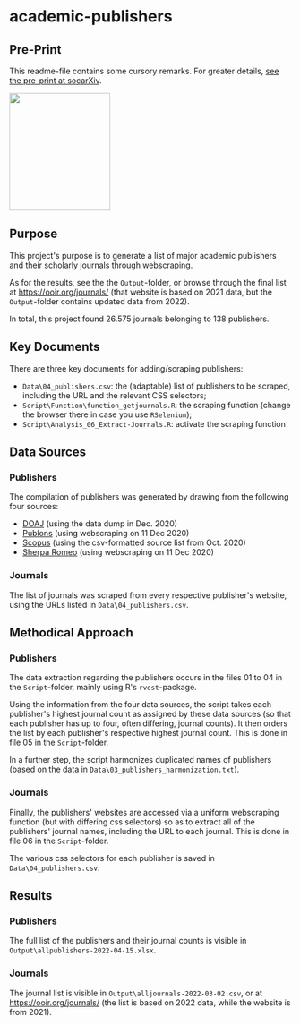 # academic-publishers

## Pre-Print

This readme-file contains some cursory remarks. For greater details, [see the pre-print at socarXiv](https://doi.org/10.31235/osf.io/56b28).

<img src="https://ooir.org/journals/paper.jpg" width="180" height="210">

## Purpose

This project's purpose is to generate a list of major academic publishers and their scholarly journals through webscraping.

As for the results, see the the `Output`-folder, or browse through the final list at https://ooir.org/journals/ (that website is based on 2021 data, but the `Output`-folder contains updated data from 2022).

In total, this project found 26.575 journals belonging to 138 publishers.

## Key Documents

There are three key documents for adding/scraping publishers:

* `Data\04_publishers.csv`: the (adaptable) list of publishers to be scraped, including the URL and the relevant CSS selectors;
* `Script\Function\function_getjournals.R`: the scraping function (change the browser there in case you use `RSelenium`);
* `Script\Analysis_06_Extract-Journals.R`: activate the scraping function

## Data Sources

### Publishers
The compilation of publishers was generated by drawing from the following four sources:

* [DOAJ](https://doaj.org/) (using the data dump in Dec. 2020)
* [Publons](https://publons.com/about/home/) (using webscraping on 11 Dec 2020)
* [Scopus](https://www.scopus.com/) (using the csv-formatted source list from Oct. 2020)
* [Sherpa Romeo](https://v2.sherpa.ac.uk/view/publisher_list/1.html) (using webscraping on 11 Dec 2020)

### Journals
The list of journals was scraped from every respective publisher's website, using the URLs listed in `Data\04_publishers.csv`.

## Methodical Approach

### Publishers

The data extraction regarding the publishers occurs in the files 01 to 04 in the `Script`-folder, mainly using R's `rvest`-package.

Using the information from the four data sources, the script takes each publisher's highest journal count as assigned by these data sources (so that each publisher has up to four, often differing, journal counts). It then orders the list by each publisher's respective highest journal count. This is done in file 05 in the `Script`-folder.

In a further step, the script harmonizes duplicated names of publishers (based on the data in `Data\03_publishers_harmonization.txt`). 

### Journals

Finally, the publishers' websites are accessed via a uniform webscraping function (but with differing css selectors) so as to extract all of the publishers' journal names, including the URL to each journal. This is done in file 06 in the `Script`-folder. 

The various css selectors for each publisher is saved in `Data\04_publishers.csv`.

## Results

### Publishers

The full list of the publishers and their journal counts is visible in `Output\allpublishers-2022-04-15.xlsx`.


### Journals

The journal list is visible in `Output\alljournals-2022-03-02.csv`, or at https://ooir.org/journals/ (the list is based on 2022 data, while the website is from 2021).